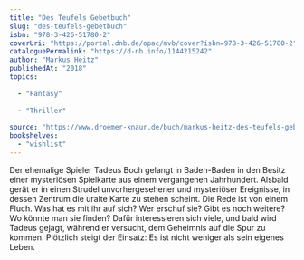 ```yaml
---
title: "Des Teufels Gebetbuch"
slug: "des-teufels-gebetbuch"
isbn: "978-3-426-51780-2"
coverUri: "https://portal.dnb.de/opac/mvb/cover?isbn=978-3-426-51780-2"
cataloguePermalink: "https://d-nb.info/1144215242"
author: "Markus Heitz"
publishedAt: "2018"
topics:
  
  - "Fantasy"
    
  - "Thriller"
    
source: "https://www.droemer-knaur.de/buch/markus-heitz-des-teufels-gebetbuch-9783426517802"
bookshelves: 
  - "wishlist"
---
```

Der ehemalige Spieler Tadeus Boch gelangt in Baden-Baden in den Besitz einer 
mysteriösen Spielkarte aus einem vergangenen Jahrhundert. Alsbald gerät er in 
einen Strudel unvorhergesehener und mysteriöser Ereignisse, in dessen Zentrum 
die uralte Karte zu stehen scheint. Die Rede ist von einem Fluch. Was hat es 
mit ihr auf sich? Wer erschuf sie? Gibt es noch weitere? Wo könnte man sie 
finden? Dafür interessieren sich viele, und bald wird Tadeus gejagt, während 
er versucht, dem Geheimnis auf die Spur zu kommen. Plötzlich steigt der 
Einsatz: Es ist nicht weniger als sein eigenes Leben.